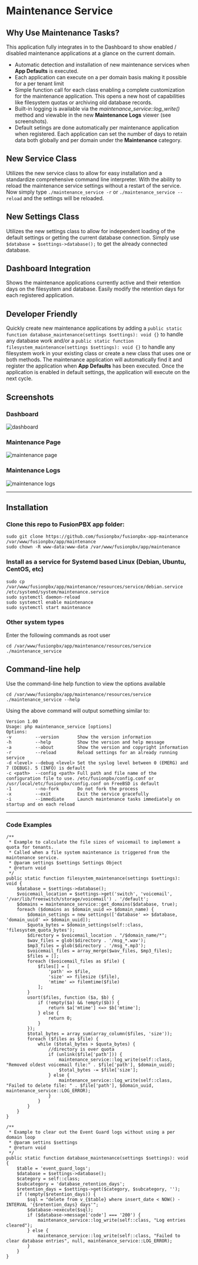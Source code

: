 # Maintenance Service

## Why Use Maintenance Tasks?
This application fully integrates in to the Dashboard to show enabled / disabled maintenance applications at a glance on the current domain.
- Automatic detection and installation of new maintenance services when **App Defaults** is executed.
- Each application can execute on a per domain basis making it possible for a per tenant limit
- Simple function call for each class enabling a complete customization for the maintenance application. This opens a new host of capabilities like filesystem quotas or archiving old database records.
- Built-in logging is available via the *maintenance_service::log_write()* method and viewable in the new **Maintenance Logs** viewer (see screenshots).
- Default setings are done automatically per maintenance application when registered. Each application can set the number of days to retain data both globally and per domain under the **Maintenance** category.

## New Service Class
Utilizes the new service class to allow for easy installation and a standardize comprehensive command line interpreter. With the ability to reload the maintenance service settings without a restart of the service.
Now simply type ``./maintenance_service -r`` or ``./maintenance_service --reload`` and the settings will be reloaded.

## New Settings Class
Utilizes the new settings class to allow for independent loading of the default settings or getting the current database connection. Simply use ``$database = $settings->database();`` to get the already connected database.

## Dashboard Integration
Shows the maintenance applications currently active and their retention days on the filesystem and database. Easily modify the retention days for each registered application.

## Developer Friendly
Quickly create new maintenance applications by adding a ``public static function database_maintenance(settings $settings): void {}`` to handle any database work and/or a ``public static function filesystem_maintenance(settings $settings): void {}`` to handle any filesystem work in your existing class or create a new class that uses one or both methods. The maintenance application will automatically find it and register the application when **App Defaults** has been executed. Once the application is enabled in default settings, the application will execute on the next cycle.

## Screenshots

### Dashboard

![dashboard](https://github.com/fusionpbx/fusionpbx-app-maintenance/blob/main/resources/images/screenshot_dashboard.png)

### Maintenance Page

![maintenance page](https://github.com/fusionpbx/fusionpbx-app-maintenance/blob/main/resources/images/screenshot_maintenace.png)

### Maintenance Logs

![maintenance logs](https://github.com/fusionpbx/fusionpbx-app-maintenance/blob/main/resources/images/screenshot_maintenance_logs.png)

---

## Installation

### Clone this repo to FusionPBX app folder:

```
sudo git clone https://github.com/fusionpbx/fusionpbx-app-maintenance /var/www/fusionpbx/app/maintenance
sudo chown -R www-data:www-data /var/www/fusionpbx/app/maintenance
```

### Install as a service for Systemd based Linux (Debian, Ubuntu, CentOS, etc)

```
sudo cp /var/www/fusionpbx/app/maintenance/resources/service/debian.service /etc/systemd/system/maintenance.service
sudo systemctl daemon-reload
sudo systemctl enable maintenance
sudo systemctl start maintenance
```

### Other system types

Enter the following commands as root user

```
cd /var/www/fusionpbx/app/maintenance/resources/service
./maintenance_service
```

## Command-line help

Use the command-line help function to view the options available

```
cd /var/www/fusionpbx/app/maintenance/resources/service
./maintenance_service --help
```

Using the above command will output something similar to:

```
Version 1.00
Usage: php maintenance_service [options]
Options:
-v         --version       Show the version information
-h         --help          Show the version and help message
-a         --about         Show the version and copyright information
-r         --reload        Reload settings for an already running service
-d <level> --debug <level> Set the syslog level between 0 (EMERG) and 7 (DEBUG). 5 (INFO) is default
-c <path>  --config <path> Full path and file name of the configuration file to use. /etc/fusionpbx/config.conf or /usr/local/etc/fusionpbx/config.conf on FreeBSD is default
-1         --no-fork       Do not fork the process
-x         --exit          Exit the service gracefully
-i         --immediate     Launch maintenance tasks immediately on startup and on each reload
```
---

### Code Examples

```
/**
 * Example to calculate the file sizes of voicemail to implement a quota for tenants.
 * Called when a file system maintenance is triggered from the maintenance service.
 * @param settings $settings Settings Object
 * @return void
 */
public static function filesystem_maintenance(settings $settings): void {
	$database = $settings->database();
	$voicemail_location = $settings->get('switch', 'voicemail', '/var/lib/freeswitch/storage/voicemail') . '/default';
	$domains = maintenance_service::get_domains($database, true);
	foreach ($domains as $domain_uuid => $domain_name) {
		$domain_settings = new settings(['database' => $database, 'domain_uuid' => $domain_uuid]);
		$quota_bytes = $domain_settings(self::class, 'filesystem_quota_bytes');
		$directory = $voicemail_location . "/$domain_name/*";
		$wav_files = glob($directory . '/msg_*.wav');
		$mp3_files = glob($directory . '/msg_*.mp3');
		$voicemail_files = array_merge($wav_files, $mp3_files);
		$files = [];
		foreach ($voicemail_files as $file) {
			$files[] = [
				'path' => $file,
				'size' => filesize ($file),
				'mtime' => filemtime($file)
			];
		}
		usort($files, function ($a, $b) {
			if (!empty($a) && !empty($b)) {
				return $a['mtime'] <=> $b['mtime'];
			} else {
				return 0;
			}
		});
		$total_bytes = array_sum(array_column($files, 'size'));
		foreach ($files as $file) {
			while ($total_bytes > $quota_bytes) {
				//directory is over quota
				if (unlink($file['path'])) {
					maintenance_service::log_write(self::class, "Removed oldest voicemail file:" . $file['path'], $domain_uuid);
					$total_bytes -= $file['size'];
				} else {
					maintenance_service::log_write(self::class, "Failed to delete file: " . $file['path'], $domain_uuid, maintenance_service::LOG_ERROR);
				}
			}
		}
	}
}

/**
 * Example to clear out the Event Guard logs without using a per domain loop
 * @param settins $settings
 * @return void
 */
public static function database_maintenance(settings $settings): void {
	$table = 'event_guard_logs';
	$database = $settings->database();
	$category = self::class;
	$subcategory = 'database_retention_days';
	$retention_days = $settings->get($category, $subcategory, '');
	if (!empty($retention_days)) {
		$sql = "delete from v_{$table} where insert_date < NOW() - INTERVAL '{$retention_days} days'";
		$database->execute($sql);
		if ($database->message['code'] === '200') {
			maintenance_service::log_write(self::class, "Log entries cleared");
		} else {
			maintenance_service::log_write(self::class, "Failed to clear database entries", null, maintenance_service::LOG_ERROR);
		}
	}
}

```
